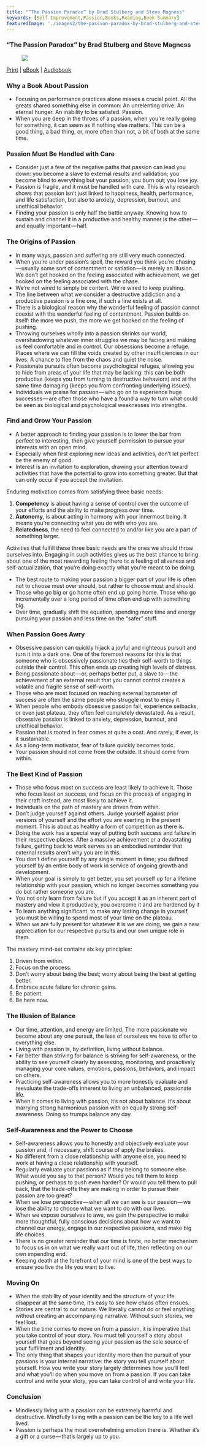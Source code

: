 ```yaml
---
title: "“The Passion Paradox” by Brad Stulberg and Steve Magness"
keywords: [Self Improvement,Passion,Books,Reading,Book Summary]
featuredImage: './images2/the-passion-paradox-by-brad-stulberg-and-steve-magness-0.jpg'
---
```


### “The Passion Paradox” by Brad Stulberg and Steve Magness

<figure>

![](/images2/the-passion-paradox-by-brad-stulberg-and-steve-magness-0.jpg)

</figure>

[Print](https://amzn.to/3bPBc82) | [eBook](https://amzn.to/2STj6cs) | [Audiobook](https://amzn.to/32an8BC)

### Why a Book About Passion

*   Focusing on performance practices alone misses a crucial point. All the greats shared something else in common: An unrelenting drive. An eternal hunger. An inability to be satiated. Passion.
*   When you are deep in the throes of a passion, when you’re really going for something, it can seem as if nothing else matters. This can be a good thing, a bad thing, or, more often than not, a bit of both at the same time.

### Passion Must Be Handled with Care

*   Consider just a few of the negative paths that passion can lead you down: you become a slave to external results and validation; you become blind to everything but your passion; you burn out; you lose joy.
*   Passion is fragile, and it must be handled with care. This is why research shows that passion isn’t just linked to happiness, health, performance, and life satisfaction, but also to anxiety, depression, burnout, and unethical behavior.
*   Finding your passion is only half the battle anyway. Knowing how to sustain and channel it in a productive and healthy manner is the other — and equally important — half.

### The Origins of Passion

*   In many ways, passion and suffering are still very much connected.
*   When you’re under passion’s spell, the reward you think you’re chasing — usually some sort of contentment or satiation — is merely an illusion. We don’t get hooked on the feeling associated with achievement, we get hooked on the feeling associated with the chase.
*   We’re not wired to simply be content. We’re wired to keep pushing.
*   The line between what we consider a destructive addiction and a productive passion is a fine one, if such a line exists at all.
*   There is a biological reason why the wonderful feeling of passion cannot coexist with the wonderful feeling of contentment. Passion builds on itself: the more we push, the more we get hooked on the feeling of pushing.
*   Throwing ourselves wholly into a passion shrinks our world, overshadowing whatever inner struggles we may be facing and making us feel comfortable and in control. Our obsessions become a refuge. Places where we can fill the voids created by other insufficiencies in our lives. A chance to flee from the chaos and quiet the noise.
*   Passionate pursuits often become psychological refuges, allowing you to hide from areas of your life that may be lacking: this can be both productive (keeps you from turning to destructive behaviors) and at the same time damaging (keeps you from confronting underlying issues).
*   Individuals we praise for passion — who go on to experience huge successes — are often those who have a found a way to turn what could be seen as biological and psychological weaknesses into strengths.

### Find and Grow Your Passion

*   A better approach to finding your passion is to lower the bar from perfect to interesting, then give yourself permission to pursue your interests with an open mind.
*   Especially when first exploring new ideas and activities, don’t let perfect be the enemy of good.
*   Interest is an invitation to exploration, drawing your attention toward activities that have the potential to grow into something greater. But that can only occur if you accept the invitation.

Enduring motivation comes from satisfying three basic needs:

1.  **Competency** is about having a sense of control over the outcome of your efforts and the ability to make progress over time.
2.  **Autonomy**, is about acting in harmony with your innermost being. It means you’re connecting what you do with who you are.
3.  **Relatedness**, the need to feel connected to and/or like you are a part of something larger.

Activities that fulfill these three basic needs are the ones we should throw ourselves into. Engaging in such activities gives us the best chance to bring about one of the most rewarding feeling there is: a feeling of aliveness and self-actualization, that you’re doing exactly what you’re meant to be doing.

*   The best route to making your passion a bigger part of your life is often not to choose must over should, but rather to choose must and should.
*   Those who go big or go home often end up going home. Those who go incrementally over a long period of time often end up with something big.
*   Over time, gradually shift the equation, spending more time and energy pursuing your passion and less time on the “safer” stuff.

### When Passion Goes Awry

*   Obsessive passion can quickly hijack a joyful and righteous pursuit and turn it into a dark one. One of the foremost reasons for this is that someone who is obsessively passionate ties their self-worth to things outside their control. This often ends up creating high levels of distress.
*   Being passionate about — or, perhaps better put, a slave to — the achievement of an external result that you cannot control creates a volatile and fragile sense of self-worth.
*   Those who are most focused on reaching external barometer of success are often the same people who struggle most to enjoy it.
*   When people who embody obsessive passion fail, experience setbacks, or even just plateau, they often feel completely devastated. As a result, obsessive passion is linked to anxiety, depression, burnout, and unethical behavior.
*   Passion that is rooted in fear comes at quite a cost. And rarely, if ever, is it sustainable.
*   As a long-term motivator, fear of failure quickly becomes toxic.
*   Your passion should not come from the outside. It should come from within.

### The Best Kind of Passion

*   Those who focus most on success are least likely to achieve it. Those who focus least on success, and focus on the process of engaging in their craft instead, are most likely to achieve it.
*   Individuals on the path of mastery are driven from within.
*   Don’t judge yourself against others. Judge yourself against prior versions of yourself and the effort you are exerting in the present moment. This is about as healthy a form of competition as there is.
*   Doing the work has a special way of putting both success and failure in their respective places. After a massive achievement or a devastating failure, getting back to work serves as an embodied reminder that external results aren’t why you are in this.
*   You don’t define yourself by any single moment in time; you defined yourself by an entire body of work in service of ongoing growth and development.
*   When your goal is simply to get better, you set yourself up for a lifetime relationship with your passion, which no longer becomes something you do but rather someone you are.
*   You not only learn from failure but if you accept it as an inherent part of mastery and view it productively, you overcome it and are hardened by it
*   To learn anything significant, to make any lasting change in yourself, you must be willing to spend most of your time on the plateau.
*   When we are fully present for whatever it is we are doing, we gain a new appreciation for our respective pursuits and our own unique role in them.

The mastery mind-set contains six key principles:

1.  Driven from within.
2.  Focus on the process.
3.  Don’t worry about being the best; worry about being the best at getting better.
4.  Embrace acute failure for chronic gains.
5.  Be patient.
6.  Be here now.

### The Illusion of Balance

*   Our time, attention, and energy are limited. The more passionate we become about any one pursuit, the less of ourselves we have to offer to everything else.
*   Living with passion is, by definition, living without balance.
*   Far better than striving for balance is striving for self-awareness, or the ability to see yourself clearly by assessing, monitoring, and proactively managing your core values, emotions, passions, behaviors, and impact on others.
*   Practicing self-awareness allows you to more honestly evaluate and reevaluate the trade-offs inherent to living an unbalanced, passionate life.
*   When it comes to living with passion, it’s not about balance. it’s about marrying strong harmonious passion with an equally strong self-awareness. Doing so trumps balance any day.

### Self-Awareness and the Power to Choose

*   Self-awareness allows you to honestly and objectively evaluate your passion and, if necessary, shift course of apply the brakes.
*   No different from a close relationship with anyone else, you need to work at having a close relationship with yourself.
*   Regularly evaluate your passions as if they belong to someone else. What would you say to that person? Would you tell them to keep pushing, or perhaps to push even harder? Or would you tell them to pull back, that the trade-offs they are making in order to pursue their passion are too great?
*   When we lose perspective — when all we can see is our passion — we lose the ability to choose what we want to do with our lives.
*   When we expose ourselves to awe, we gain the perspective to make more thoughtful, fully conscious decisions about how we want to channel our energy, engage in our respective passions, and make big life choices.
*   There is no greater reminder that our time is finite, no better mechanism to focus us in on what we really want out of life, then reflecting on our own impending end.
*   Keeping death at the forefront of your mind is one of the best ways to ensure you live the life you want to live.

### Moving On

*   When the stability of your identity and the structure of your life disappear at the same time, it’s easy to see how chaos often ensues.
*   Stories are central to our nature. We literally cannot do or feel anything without creating an accompanying narrative. Without such stories, we feel lost.
*   When the time comes to move on from a passion, it is imperative that you take control of your story. You must tell yourself a story about yourself that goes beyond seeing your passion as the sole source of your fulfillment and identity.
*   The only thing that shapes your identity more than the pursuit of your passions is your internal narrative: the story you tell yourself about yourself. How you write your story largely determines how you’ll feel and what you’ll do when you move on from a passion. If you can take control and write your story, you can take control of and write your life.

### Conclusion

*   Mindlessly living with a passion can be extremely harmful and destructive. Mindfully living with a passion can be the key to a life well lived.
*   Passion is perhaps the most overwhelming emotion there is. Whether it’s a gift or a curse — that’s largely up to you.
